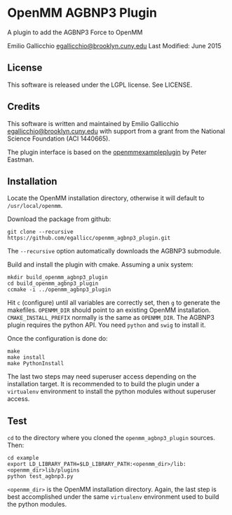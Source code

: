 # OpenMM AGBNP3 Plugin

A plugin to add the AGBNP3 Force to OpenMM

Emilio Gallicchio <egallicchio@brooklyn.cuny.edu>
Last Modified: June 2015



## License

This software is released under the LGPL license. See LICENSE.

## Credits

This software is written and maintained by Emilio Gallicchio <egallicchio@brooklyn.cuny.edu> with support from a grant from the National Science Foundation (ACI 1440665).

The plugin interface is based on the [openmmexampleplugin](https://github.com/peastman/openmmexampleplugin) by Peter Eastman.

## Installation

Locate the OpenMM installation directory, otherwise it will default to `/usr/local/openmm`.

Download the package from github:

```
git clone --recursive https://github.com/egallicc/openmm_agbnp3_plugin.git
```
The `--recursive` option automatically downloads the AGBNP3 submodule.

Build and install the plugin with cmake. Assuming a unix system:

```
mkdir build_openmm_agbnp3_plugin
cd build_openmm_agbnp3_plugin
ccmake -i ../openmm_agbnp3_plugin
```

Hit `c` (configure) until all variables are correctly set, then `g` to generate the makefiles. `OPENMM_DIR` should point to an existing OpenMM installation. `CMAKE_INSTALL_PREFIX` normally is the same as `OPENMM_DIR`. The AGBNP3 plugin requires the python API. You need `python` and `swig` to install it.

Once the configuration is done do:

```
make
make install
make PythonInstall
```

The last two steps may need superuser access depending on the installation target. It is recommended to to build the plugin under a `virtualenv` environment to install the python modules without superuser access.

## Test

`cd` to the directory where you cloned the `openmm_agbnp3_plugin` sources. Then:

```
cd example
export LD_LIBRARY_PATH=$LD_LIBRARY_PATH:<openmm_dir>/lib:<openmm_dir>lib/plugins
python test_agbnp3.py
```

`<openmm_dir>` is the OpenMM installation directory. Again, the last step is best accomplished under the same `virtualenv` environment used to build the python modules.


